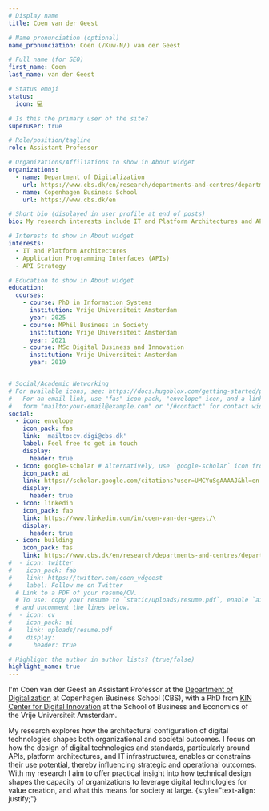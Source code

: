 ```yaml
---
# Display name
title: Coen van der Geest

# Name pronunciation (optional)
name_pronunciation: Coen (/Kuw-N/) van der Geest

# Full name (for SEO)
first_name: Coen
last_name: van der Geest

# Status emoji
status:
  icon: 💻

# Is this the primary user of the site?
superuser: true

# Role/position/tagline
role: Assistant Professor

# Organizations/Affiliations to show in About widget
organizations:
  - name: Department of Digitalization
    url: https://www.cbs.dk/en/research/departments-and-centres/department-of-digitalization
  - name: Copenhagen Business School
    url: https://www.cbs.dk/en

# Short bio (displayed in user profile at end of posts)
bio: My research interests include IT and Platform Architectures and API Strategy.

# Interests to show in About widget
interests:
  - IT and Platform Architectures
  - Application Programming Interfaces (APIs)
  - API Strategy

# Education to show in About widget
education:
  courses:
    - course: PhD in Information Systems
      institution: Vrije Universiteit Amsterdam
      year: 2025
    - course: MPhil Business in Society
      institution: Vrije Universiteit Amsterdam
      year: 2021
    - course: MSc Digital Business and Innovation
      institution: Vrije Universiteit Amsterdam
      year: 2019


# Social/Academic Networking
# For available icons, see: https://docs.hugoblox.com/getting-started/page-builder/#icons
#   For an email link, use "fas" icon pack, "envelope" icon, and a link in the
#   form "mailto:your-email@example.com" or "/#contact" for contact widget.
social:
  - icon: envelope
    icon_pack: fas
    link: 'mailto:cv.digi@cbs.dk'
    label: Feel free to get in touch
    display:
      header: true
  - icon: google-scholar # Alternatively, use `google-scholar` icon from `ai` icon pack
    icon_pack: ai
    link: https://scholar.google.com/citations?user=UMCYuSgAAAAJ&hl=en
    display:
      header: true
  - icon: linkedin
    icon_pack: fab
    link: https://www.linkedin.com/in/coen-van-der-geest/\
    display:
      header: true
  - icon: building
    icon_pack: fas
    link: https://www.cbs.dk/en/research/departments-and-centres/department-of-digitalization/staff/assistant-professor
#  - icon: twitter
#    icon_pack: fab
#    link: https://twitter.com/coen_vdgeest
#    label: Follow me on Twitter
  # Link to a PDF of your resume/CV.
  # To use: copy your resume to `static/uploads/resume.pdf`, enable `ai` icons in `params.yaml`,
  # and uncomment the lines below.
#  - icon: cv
#    icon_pack: ai
#    link: uploads/resume.pdf
#    display:
#      header: true

# Highlight the author in author lists? (true/false)
highlight_name: true
---
```


I'm Coen van der Geest an Assistant Professor at the [Department of Digitalization](https://www.cbs.dk/en/research/departments-and-centres/department-of-digitalization) at Copenhagen Business School (CBS), with a PhD from [KIN Center for Digital Innovation](https://www.kinresearch.nl) at the School of Business and Economics of the Vrije Universiteit Amsterdam. 

My research explores how the architectural configuration of digital technologies shapes both organizational and societal outcomes. I focus on how the design of digital technologies and standards, particularly around APIs, platform architectures, and IT infrastructures, enables or constrains their use potential, thereby influencing strategic and operational outcomes. With my research I aim to offer practical insight into how technical design shapes the capacity of organizations to leverage digital technologies for value creation, and what this means for society at large.
{style="text-align: justify;"}

